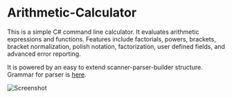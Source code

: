 Arithmetic-Calculator
=====================

This is a simple C# command line calculator. It evaluates arithmetic expressions and functions. Features include factorials, powers, brackets, bracket normalization, polish notation, factorization, user defined fields, and advanced error reporting.  

It is powered by an easy to extend scanner-parser-builder structure. Grammar for parser is [here](https://github.com/ldub/Arithmetic-Calculator/blob/master/Grammar.txt).


![Screenshot](http://i.imgur.com/jUTlRjx.png)
